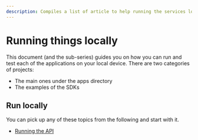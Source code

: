```yaml
---
description: Compiles a list of article to help running the services locally
---
```


# Running things locally

This document (and the sub-series) guides you on how you can run and test each of the applications on your local device. There are two categories of projects:

* The main ones under the apps directory
* The examples of the SDKs

## Run locally

You can pick up any of these topics from the following and start with it.

* [Running the API](running-the-api.md)
